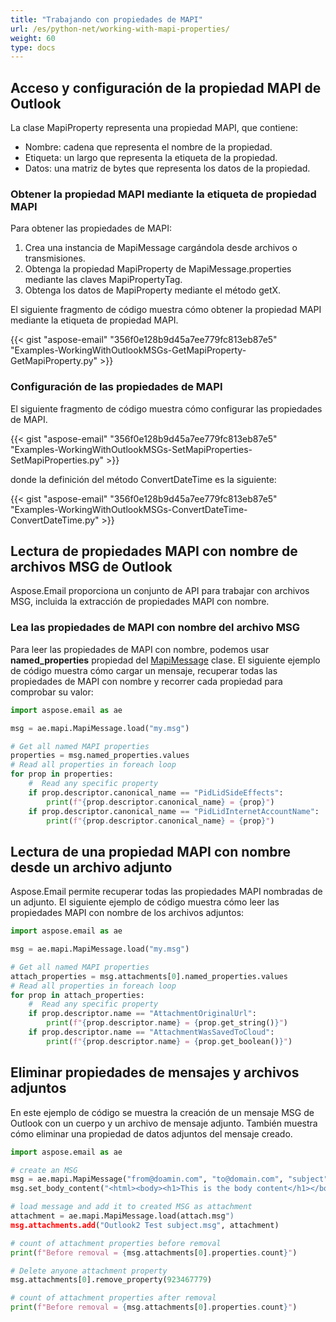 ```yaml
---
title: "Trabajando con propiedades de MAPI"
url: /es/python-net/working-with-mapi-properties/
weight: 60
type: docs
---
```



## **Acceso y configuración de la propiedad MAPI de Outlook**

La clase MapiProperty representa una propiedad MAPI, que contiene:

- Nombre: cadena que representa el nombre de la propiedad.
- Etiqueta: un largo que representa la etiqueta de la propiedad.
- Datos: una matriz de bytes que representa los datos de la propiedad.

### **Obtener la propiedad MAPI mediante la etiqueta de propiedad MAPI**

Para obtener las propiedades de MAPI:

1. Crea una instancia de MapiMessage cargándola desde archivos o transmisiones.
1. Obtenga la propiedad MapiProperty de MapiMessage.properties mediante las claves MapiPropertyTag.
1. Obtenga los datos de MapiProperty mediante el método getX.

El siguiente fragmento de código muestra cómo obtener la propiedad MAPI mediante la etiqueta de propiedad MAPI.



{{< gist "aspose-email" "356f0e128b9d45a7ee779fc813eb87e5" "Examples-WorkingWithOutlookMSGs-GetMapiProperty-GetMapiProperty.py" >}}

### **Configuración de las propiedades de MAPI**

El siguiente fragmento de código muestra cómo configurar las propiedades de MAPI.



{{< gist "aspose-email" "356f0e128b9d45a7ee779fc813eb87e5" "Examples-WorkingWithOutlookMSGs-SetMapiProperties-SetMapiProperties.py" >}}



donde la definición del método ConvertDateTime es la siguiente:



{{< gist "aspose-email" "356f0e128b9d45a7ee779fc813eb87e5" "Examples-WorkingWithOutlookMSGs-ConvertDateTime-ConvertDateTime.py" >}}

## **Lectura de propiedades MAPI con nombre de archivos MSG de Outlook**

Aspose.Email proporciona un conjunto de API para trabajar con archivos MSG, incluida la extracción de propiedades MAPI con nombre.

### **Lea las propiedades de MAPI con nombre del archivo MSG**

Para leer las propiedades de MAPI con nombre, podemos usar **named_properties** propiedad del [MapiMessage](https://reference.aspose.com/email/python-net/aspose.email.mapi/mapimessage/#mapimessage-class) clase. El siguiente ejemplo de código muestra cómo cargar un mensaje, recuperar todas las propiedades de MAPI con nombre y recorrer cada propiedad para comprobar su valor:

```python
import aspose.email as ae

msg = ae.mapi.MapiMessage.load("my.msg")

# Get all named MAPI properties
properties = msg.named_properties.values
# Read all properties in foreach loop
for prop in properties:
    #  Read any specific property
    if prop.descriptor.canonical_name == "PidLidSideEffects":
        print(f"{prop.descriptor.canonical_name} = {prop}")
    if prop.descriptor.canonical_name == "PidLidInternetAccountName":
        print(f"{prop.descriptor.canonical_name} = {prop}")
```

## **Lectura de una propiedad MAPI con nombre desde un archivo adjunto**

Aspose.Email permite recuperar todas las propiedades MAPI nombradas de un adjunto. El siguiente ejemplo de código muestra cómo leer las propiedades MAPI con nombre de los archivos adjuntos:

```python
import aspose.email as ae

msg = ae.mapi.MapiMessage.load("my.msg")

# Get all named MAPI properties
attach_properties = msg.attachments[0].named_properties.values
# Read all properties in foreach loop
for prop in attach_properties:
    #  Read any specific property
    if prop.descriptor.name == "AttachmentOriginalUrl":
        print(f"{prop.descriptor.name} = {prop.get_string()}")
    if prop.descriptor.name == "AttachmentWasSavedToCloud":
        print(f"{prop.descriptor.name} = {prop.get_boolean()}")
```

## **Eliminar propiedades de mensajes y archivos adjuntos**

En este ejemplo de código se muestra la creación de un mensaje MSG de Outlook con un cuerpo y un archivo de mensaje adjunto. También muestra cómo eliminar una propiedad de datos adjuntos del mensaje creado.

```python
import aspose.email as ae

# create an MSG
msg = ae.mapi.MapiMessage("from@doamin.com", "to@domain.com", "subject", "body");
msg.set_body_content("<html><body><h1>This is the body content</h1></body></html>", ae.mapi.BodyContentType.HTML)

# load message and add it to created MSG as attachment
attachment = ae.mapi.MapiMessage.load(attach.msg")
msg.attachments.add("Outlook2 Test subject.msg", attachment)

# count of attachment properties before removal
print(f"Before removal = {msg.attachments[0].properties.count}")

# Delete anyone attachment property
msg.attachments[0].remove_property(923467779)

# count of attachment properties after removal
print(f"Before removal = {msg.attachments[0].properties.count}")
```